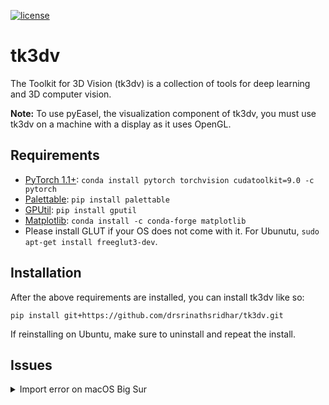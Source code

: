 [![license](https://img.shields.io/github/license/mashape/apistatus.svg)](https://github.com/drsrinathsridhar/tk3dv/blob/master/LICENSE)

# tk3dv
The Toolkit for 3D Vision (tk3dv) is a collection of tools for deep learning and 3D computer vision. 

**Note:** To use pyEasel, the visualization component of tk3dv, you must use tk3dv on a machine with a display as it uses OpenGL.

## Requirements

- [PyTorch 1.1+][3]: `conda install pytorch torchvision cudatoolkit=9.0 -c pytorch`
- [Palettable][2]: `pip install palettable`
- [GPUtil][1]: `pip install gputil`
- [Matplotlib][4]: `conda install -c conda-forge matplotlib`
- Please install GLUT if your OS does not come with it. For Ubunutu, `sudo apt-get install freeglut3-dev`.


## Installation

After the above requirements are installed, you can install tk3dv like so:

`pip install git+https://github.com/drsrinathsridhar/tk3dv.git`

If reinstalling on Ubuntu, make sure to uninstall and repeat the install.


[1]: https://github.com/anderskm/gputil
[2]: https://jiffyclub.github.io/palettable/
[3]: https://pytorch.org/
[4]: https://matplotlib.org/stable/users/installing.html

## Issues

<details><summary>Import error on macOS Big Sur </summary>
<p>

Please find the solution in [this issue](https://github.com/drsrinathsridhar/tk3dv/issues/4).

</p>
</details>
